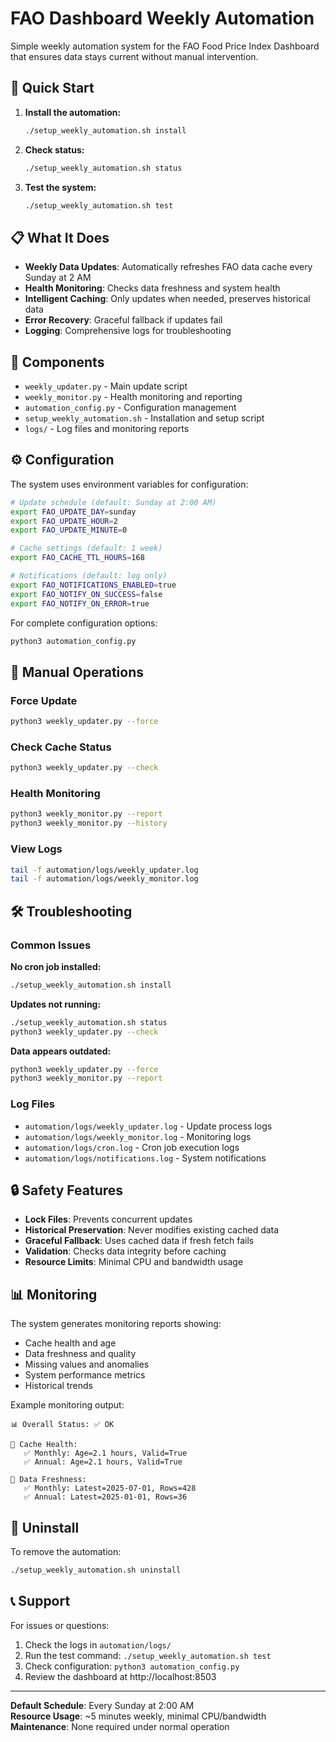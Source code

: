 # FAO Dashboard Weekly Automation

Simple weekly automation system for the FAO Food Price Index Dashboard that ensures data stays current without manual intervention.

## 🚀 Quick Start

1. **Install the automation:**
   ```bash
   ./setup_weekly_automation.sh install
   ```

2. **Check status:**
   ```bash
   ./setup_weekly_automation.sh status
   ```

3. **Test the system:**
   ```bash
   ./setup_weekly_automation.sh test
   ```

## 📋 What It Does

- **Weekly Data Updates**: Automatically refreshes FAO data cache every Sunday at 2 AM
- **Health Monitoring**: Checks data freshness and system health
- **Intelligent Caching**: Only updates when needed, preserves historical data
- **Error Recovery**: Graceful fallback if updates fail
- **Logging**: Comprehensive logs for troubleshooting

## 📁 Components

- `weekly_updater.py` - Main update script
- `weekly_monitor.py` - Health monitoring and reporting
- `automation_config.py` - Configuration management
- `setup_weekly_automation.sh` - Installation and setup script
- `logs/` - Log files and monitoring reports

## ⚙️ Configuration

The system uses environment variables for configuration:

```bash
# Update schedule (default: Sunday at 2:00 AM)
export FAO_UPDATE_DAY=sunday
export FAO_UPDATE_HOUR=2
export FAO_UPDATE_MINUTE=0

# Cache settings (default: 1 week)
export FAO_CACHE_TTL_HOURS=168

# Notifications (default: log only)
export FAO_NOTIFICATIONS_ENABLED=true
export FAO_NOTIFY_ON_SUCCESS=false
export FAO_NOTIFY_ON_ERROR=true
```

For complete configuration options:
```bash
python3 automation_config.py
```

## 🔧 Manual Operations

### Force Update
```bash
python3 weekly_updater.py --force
```

### Check Cache Status
```bash
python3 weekly_updater.py --check
```

### Health Monitoring
```bash
python3 weekly_monitor.py --report
python3 weekly_monitor.py --history
```

### View Logs
```bash
tail -f automation/logs/weekly_updater.log
tail -f automation/logs/weekly_monitor.log
```

## 🛠 Troubleshooting

### Common Issues

**No cron job installed:**
```bash
./setup_weekly_automation.sh install
```

**Updates not running:**
```bash
./setup_weekly_automation.sh status
python3 weekly_updater.py --check
```

**Data appears outdated:**
```bash
python3 weekly_updater.py --force
python3 weekly_monitor.py --report
```

### Log Files

- `automation/logs/weekly_updater.log` - Update process logs
- `automation/logs/weekly_monitor.log` - Monitoring logs
- `automation/logs/cron.log` - Cron job execution logs
- `automation/logs/notifications.log` - System notifications

## 🔒 Safety Features

- **Lock Files**: Prevents concurrent updates
- **Historical Preservation**: Never modifies existing cached data
- **Graceful Fallback**: Uses cached data if fresh fetch fails
- **Validation**: Checks data integrity before caching
- **Resource Limits**: Minimal CPU and bandwidth usage

## 📊 Monitoring

The system generates monitoring reports showing:

- Cache health and age
- Data freshness and quality
- Missing values and anomalies
- System performance metrics
- Historical trends

Example monitoring output:
```
📊 Overall Status: ✅ OK

💾 Cache Health:
   ✅ Monthly: Age=2.1 hours, Valid=True
   ✅ Annual: Age=2.1 hours, Valid=True

🔄 Data Freshness:
   ✅ Monthly: Latest=2025-07-01, Rows=428
   ✅ Annual: Latest=2025-01-01, Rows=36
```

## 🚫 Uninstall

To remove the automation:
```bash
./setup_weekly_automation.sh uninstall
```

## 📞 Support

For issues or questions:
1. Check the logs in `automation/logs/`
2. Run the test command: `./setup_weekly_automation.sh test`
3. Check configuration: `python3 automation_config.py`
4. Review the dashboard at http://localhost:8503

---

**Default Schedule**: Every Sunday at 2:00 AM  
**Resource Usage**: ~5 minutes weekly, minimal CPU/bandwidth  
**Maintenance**: None required under normal operation